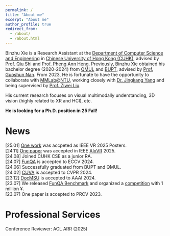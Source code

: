 ```yaml
---
permalink: /
title: "About me"
excerpt: "About me"
author_profile: true
redirect_from: 
  - /about/
  - /about.html
---
```


Binzhu Xie is a Research Assistant at the [Department of Computer Science and Engineering](https://www.cse.cuhk.edu.hk/) in [Chinese University of Hong Kong (CUHK)](https://www.cuhk.edu.hk/chinese/index.html), advised by [Prof. Qiu Shi](https://shiqiu0419.github.io/) and [Prof. Pheng Ann Heng](https://www.cse.cuhk.edu.hk/~pheng/). Previously, Binzhu Xie obtained his bachelor degree (2020-2024) from [QMUL](https://www.qmul.ac.uk/) and [BUPT](https://www.bupt.edu.cn/), advised by [Prof. Guoshun Nan](https://scholar.google.com/citations?user=uSykWkMAAAAJ&hl=en). From 2023, He is fortunate to have the opportunity to collaborate with [MMLab@NTU](https://www.mmlab-ntu.com/index.html), working closely with [Dr. Jingkang Yang](https://jingkang50.github.io/) and being supervised by [Prof. Ziwei Liu](https://liuziwei7.github.io/).

His current research focuses on visual multimodally understanding, 3D vision (highly related to XR and HCI), etc. 

**He is looking for a Ph.D. position in 25 Fall!**

News
======
[25.01] [One work](https://arxiv.org/abs/2501.09302) was accpeted as IEEE VR 2025 Posters.  
[24.11] [One paper](https://arxiv.org/abs/2412.06257) was accepted in IEEE [AIxVR](https://aixvr.tecnico.ulisboa.pt/) 2025.  
[24.08] Joined CUHK CSE as a junior RA.  
[24.07] [FunQA](https://funqa-benchmark.github.io/) is accepted to ECCV 2024.  
[24.06] Successfully graduated from BUPT and QMUL.  
[24.02] [CUVA](https://github.com/fesvhtr/CUVA) is accepted to CVPR 2024.  
[23.12] [DocMSU](https://github.com/fesvhtr/DocMSU) is accepted to AAAI 2024.  
[23.07] We released [FunQA Benchmark](https://funqa-benchmark.github.io/) and organized a [competition](https://iacc.pazhoulab-huangpu.com/contestdetail?id=64af50154a0ed647faca623a&award=1,000,000) with 1 million ¥.  
[23.07] One paper is accepted to PRCV 2023.  

Professional Services
=====
Conference Reviewer: ACL ARR (2025)


